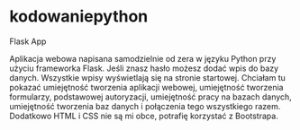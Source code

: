 # kodowaniepython
Flask App

Aplikacja webowa napisana samodzielnie od zera w języku Python przy użyciu frameworka Flask.
Jeśli znasz hasło możesz dodać wpis do bazy danych. Wszystkie wpisy wyświetlają się na stronie startowej.
Chciałam tu pokazać umiejętność tworzenia aplikacji webowej, umiejętność tworzenia formularzy, podstawowej autoryzacji, umiejętność pracy na bazach danych, umiejętność tworzenia baz danych i połączenia tego wszystkiego razem.
Dodatkowo HTML i CSS nie są mi obce, potrafię korzystać z Bootstrapa.
